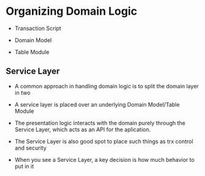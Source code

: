 # Organizing Domain Logic

- Transaction Script

- Domain Model

- Table Module


## Service Layer

-  A common approach in handling domain logic is to split the domain layer in two

- A service layer is placed over an underlying Domain Model/Table Module

- The presentation logic interacts with the domain purely through the Service
  Layer, which acts as an API for the aplication.

- The Service Layer is also good spot to place such things as trx control and security

- When you see a Service Layer, a key decision is how much behavior to put in it
